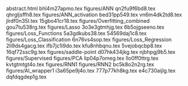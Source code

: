 abstract.html
bhl4m27apmo.tex
figures/ANN
qn2fu9f6bd8.tex
qhrgljsffh8.tex
figures/ANN_activation
bed31pp549.tex
vn6m4dk2td8.tex
jlrdf0n35l.tex
15gbo41cr18.tex
figures/Overfitting_combined
gou7tu538rg.tex
figures/Lasso
3o3e3gtmhjg.tex
6b5ojgseeno.tex
figures/Loss_Functions
5a3gdkubs38.tex
54569daj1c8.tex
figures/Loss_Classification
6n76vs4sop.tex
figures/Loss_Regression
2li9ds4gacg.tex
ifb7jc1i9do.tex
kfu8nhbqnu.tex
5vejobqcbp8.tex
16qf72ssc9g.tex
figures/saddle-point
d07hk434jkg.tex
njbhpgj9b5.tex
figures/Supervised
figures/PCA
lip04p7omeg.tex
llo0ff0ttrg.tex
kvtgtmtgt4o.tex
figures/RNN1
figures/RNN2
bc5k8o2n2rg.tex
figures/AI_wrapper1
i3a65pe9j4o.tex
777p77kh8kg.tex
e4c730aijlg.tex
dqfdqgdep1g.tex